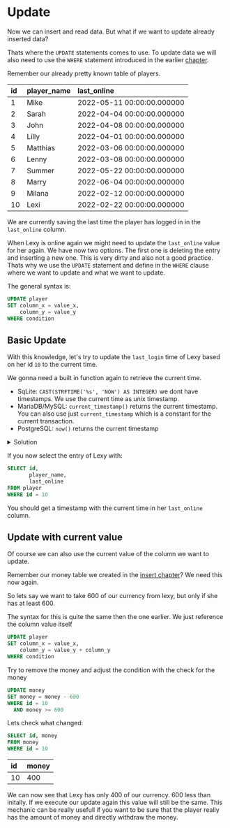 # Update

Now we can insert and read data. But what if we want to update already inserted data?

Thats where the `UPDATE` statements comes to use. To update data we will also need to use the `WHERE` statement
introduced in the earlier [chapter](../02/select.md#where).

Remember our already pretty known table of players.

| id  | player\_name | last\_online               |
|:----|:-------------|:---------------------------|
| 1   | Mike         | 2022-05-11 00:00:00.000000 |
| 2   | Sarah        | 2022-04-04 00:00:00.000000 |
| 3   | John         | 2022-04-08 00:00:00.000000 |
| 4   | Lilly        | 2022-04-01 00:00:00.000000 |
| 5   | Matthias     | 2022-03-06 00:00:00.000000 |
| 6   | Lenny        | 2022-03-08 00:00:00.000000 |
| 7   | Summer       | 2022-05-22 00:00:00.000000 |
| 8   | Marry        | 2022-06-04 00:00:00.000000 |
| 9   | Milana       | 2022-02-12 00:00:00.000000 |
| 10  | Lexi         | 2022-02-22 00:00:00.000000 |

We are currently saving the last time the player has logged in in the `last_online` column.

When Lexy is online again we might need to update the `last_online` value for her again. We have now two options. The
first one is deleting the entry and inserting a new one. This is very dirty and also not a good practice. Thats why we
use the `UPDATE` statement and define in the `WHERE` clause where we want to update and what we want to update.

The general syntax is:

```sql
UPDATE player
SET column_x = value_x,
    column_y = value_y
WHERE condition
```

## Basic Update

With this knowledge, let's try to update the `last_login` time of Lexy based on her id `10` to the current time.

We gonna need a built in function again to retrieve the current time.

- SqLite: `CAST(STRFTIME('%s', 'NOW') AS INTEGER)` we dont have timestamps. We use the current time as unix timestamp.
- MariaDB/MySQL: `current_timestamp()` returns the current timestamp. You can also use just `current_timestamp` which is
  a constant for the current transaction.
- PostgreSQL: `now()` returns the current timestamp

<details>
<summary>Solution</summary>

**SqLite**

```sql
UPDATE player
SET last_online = CAST(strftime('%s', 'NOW') AS INTEGER)
WHERE id = 10;
```

**MariaDB/MySQL/PostgreSQL**

```sql
UPDATE player
SET last_online = CURRENT_TIMESTAMP
WHERE id = 10;
```

**PostgreSQL**

```sql
UPDATE player
SET last_online = NOW()
WHERE id = 10;
```

</details>

If you now select the entry of Lexy with:

```sql
SELECT id,
       player_name,
       last_online
FROM player
WHERE id = 10
```

You should get a timestamp with the current time in her `last_online` column.

## Update with current value

Of course we can also use the current value of the column we want to update.

Remember our money table we created in the [insert chapter](../02/insert.md#create-tables-with-content)? We need this
now again.

So lets say we want to take 600 of our currency from lexy, but only if she has at least 600.

The syntax for this is quite the same then the one earlier. We just reference the column value itself

```sql
UPDATE player
SET column_x = value_x,
    column_y = value_y + column_y
WHERE condition
```

Try to remove the money and adjust the condition with the check for the money

```sql
UPDATE money
SET money = money - 600
WHERE id = 10
  AND money >= 600
```

Lets check what changed:

```sql
SELECT id, money
FROM money
WHERE id = 10
```

| id  | money |
|:----|:------|
| 10  | 400   |

We can now see that Lexy has only 400 of our currency. 600 less than initally. If we execute our update again this 
value will still be the same. This mechanic can be really usefull if you want to be sure that the player really has 
the amount of money and directly withdraw the money.
